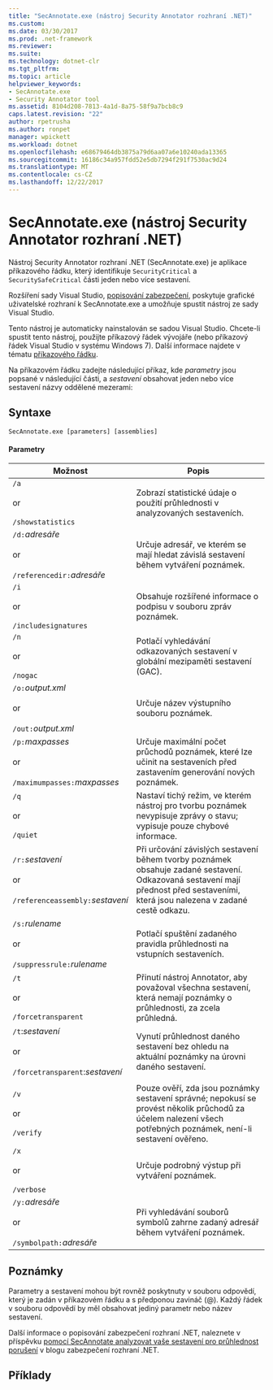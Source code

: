 ```yaml
---
title: "SecAnnotate.exe (nástroj Security Annotator rozhraní .NET)"
ms.custom: 
ms.date: 03/30/2017
ms.prod: .net-framework
ms.reviewer: 
ms.suite: 
ms.technology: dotnet-clr
ms.tgt_pltfrm: 
ms.topic: article
helpviewer_keywords:
- SecAnnotate.exe
- Security Annotator tool
ms.assetid: 8104d208-7813-4a1d-8a75-58f9a7bcb8c9
caps.latest.revision: "22"
author: rpetrusha
ms.author: ronpet
manager: wpickett
ms.workload: dotnet
ms.openlocfilehash: e68679464db3875a79d6aa07a6e10240ada13365
ms.sourcegitcommit: 16186c34a957fdd52e5db7294f291f7530ac9d24
ms.translationtype: MT
ms.contentlocale: cs-CZ
ms.lasthandoff: 12/22/2017
---
```

# <a name="secannotateexe-net-security-annotator-tool"></a>SecAnnotate.exe (nástroj Security Annotator rozhraní .NET)
Nástroj Security Annotator rozhraní .NET (SecAnnotate.exe) je aplikace příkazového řádku, který identifikuje `SecurityCritical` a `SecuritySafeCritical` části jeden nebo více sestavení.  
  
 Rozšíření sady Visual Studio, [popisování zabezpečení](http://go.microsoft.com/fwlink/?LinkId=198007), poskytuje grafické uživatelské rozhraní k SecAnnotate.exe a umožňuje spustit nástroj ze sady Visual Studio.  
  
 Tento nástroj je automaticky nainstalován se sadou Visual Studio. Chcete-li spustit tento nástroj, použijte příkazový řádek vývojáře (nebo příkazový řádek Visual Studio v systému Windows 7). Další informace najdete v tématu [příkazového řádku](../../../docs/framework/tools/developer-command-prompt-for-vs.md).  
  
 Na příkazovém řádku zadejte následující příkaz, kde *parametry* jsou popsané v následující části, a *sestavení* obsahovat jeden nebo více sestavení názvy oddělené mezerami:  
  
## <a name="syntax"></a>Syntaxe  
  
```  
SecAnnotate.exe [parameters] [assemblies]  
```  
  
#### <a name="parameters"></a>Parametry  
  
|Možnost|Popis|  
|------------|-----------------|  
|`/a`<br /><br /> or<br /><br /> `/showstatistics`|Zobrazí statistické údaje o použití průhlednosti v analyzovaných sestaveních.|  
|`/d:`*adresáře*<br /><br /> or<br /><br /> `/referencedir:`*adresáře*|Určuje adresář, ve kterém se mají hledat závislá sestavení během vytváření poznámek.|  
|`/i`<br /><br /> or<br /><br /> `/includesignatures`|Obsahuje rozšířené informace o podpisu v souboru zpráv poznámek.|  
|`/n`<br /><br /> or<br /><br /> `/nogac`|Potlačí vyhledávání odkazovaných sestavení v globální mezipaměti sestavení (GAC).|  
|`/o:`*output.xml*<br /><br /> or<br /><br /> `/out:`*output.xml*|Určuje název výstupního souboru poznámek.|  
|`/p:`*maxpasses*<br /><br /> or<br /><br /> `/maximumpasses:`*maxpasses*|Určuje maximální počet průchodů poznámek, které lze učinit na sestaveních před zastavením generování nových poznámek.|  
|`/q`<br /><br /> or<br /><br /> `/quiet`|Nastaví tichý režim, ve kterém nástroj pro tvorbu poznámek nevypisuje zprávy o stavu; vypisuje pouze chybové informace.|  
|`/r:`*sestavení*<br /><br /> or<br /><br /> `/referenceassembly:`*sestavení*|Při určování závislých sestavení během tvorby poznámek obsahuje zadané sestavení. Odkazovaná sestavení mají přednost před sestaveními, která jsou nalezena v zadané cestě odkazu.|  
|`/s:`*rulename*<br /><br /> or<br /><br /> `/suppressrule:`*rulename*|Potlačí spuštění zadaného pravidla průhlednosti na vstupních sestaveních.|  
|`/t`<br /><br /> or<br /><br /> `/forcetransparent`|Přinutí nástroj Annotator, aby považoval všechna sestavení, která nemají poznámky o průhlednosti, za zcela průhledná.|  
|`/t`:*sestavení*<br /><br /> or<br /><br /> `/forcetransparent`:*sestavení*|Vynutí průhlednost daného sestavení bez ohledu na aktuální poznámky na úrovni daného sestavení.|  
|||  
|`/v`<br /><br /> or<br /><br /> `/verify`|Pouze ověří, zda jsou poznámky sestavení správné; nepokusí se provést několik průchodů za účelem nalezení všech potřebných poznámek, není-li sestavení ověřeno.|  
|`/x`<br /><br /> or<br /><br /> `/verbose`|Určuje podrobný výstup při vytváření poznámek.|  
|`/y:`*adresáře*<br /><br /> or<br /><br /> `/symbolpath:`*adresáře*|Při vyhledávání souborů symbolů zahrne zadaný adresář během vytváření poznámek.|  
  
## <a name="remarks"></a>Poznámky  
 Parametry a sestavení mohou být rovněž poskytnuty v souboru odpovědí, který je zadán v příkazovém řádku a s předponou zavináč (@). Každý řádek v souboru odpovědí by měl obsahovat jediný parametr nebo název sestavení.  
  
 Další informace o popisování zabezpečení rozhraní .NET, naleznete v příspěvku [pomocí SecAnnotate analyzovat vaše sestavení pro průhlednost porušení](http://go.microsoft.com/fwlink/?LinkId=187648) v blogu zabezpečení rozhraní .NET.  
  
## <a name="examples"></a>Příklady
